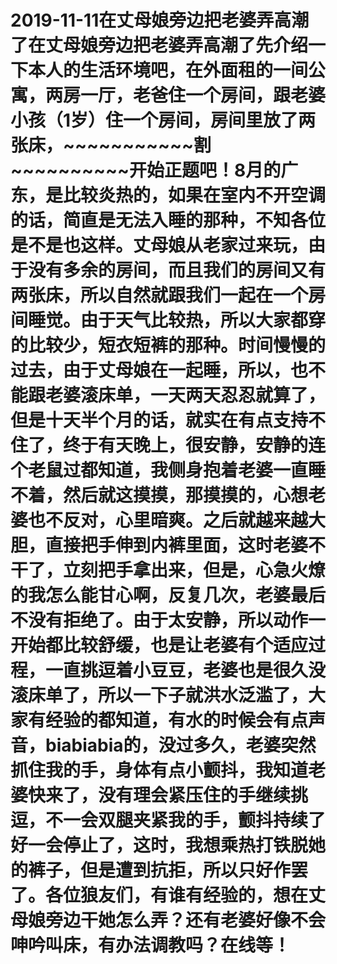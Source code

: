 # 2019-11-11在丈母娘旁边把老婆弄高潮了在丈母娘旁边把老婆弄高潮了先介绍一下本人的生活环境吧，在外面租的一间公寓，两房一厅，老爸住一个房间，跟老婆小孩（1岁）住一个房间，房间里放了两张床，~~~~~~~~~~~割~~~~~~~~~~开始正题吧！8月的广东，是比较炎热的，如果在室内不开空调的话，简直是无法入睡的那种，不知各位是不是也这样。丈母娘从老家过来玩，由于没有多余的房间，而且我们的房间又有两张床，所以自然就跟我们一起在一个房间睡觉。由于天气比较热，所以大家都穿的比较少，短衣短裤的那种。时间慢慢的过去，由于丈母娘在一起睡，所以，也不能跟老婆滚床单，一天两天忍忍就算了，但是十天半个月的话，就实在有点支持不住了，终于有天晚上，很安静，安静的连个老鼠过都知道，我侧身抱着老婆一直睡不着，然后就这摸摸，那摸摸的，心想老婆也不反对，心里暗爽。之后就越来越大胆，直接把手伸到内裤里面，这时老婆不干了，立刻把手拿出来，但是，心急火燎的我怎么能甘心啊，反复几次，老婆最后不没有拒绝了。由于太安静，所以动作一开始都比较舒缓，也是让老婆有个适应过程，一直挑逗着小豆豆，老婆也是很久没滚床单了，所以一下子就洪水泛滥了，大家有经验的都知道，有水的时候会有点声音，biabiabia的，没过多久，老婆突然抓住我的手，身体有点小颤抖，我知道老婆快来了，没有理会紧压住的手继续挑逗，不一会双腿夹紧我的手，颤抖持续了好一会停止了，这时，我想乘热打铁脱她的裤子，但是遭到抗拒，所以只好作罢了。各位狼友们，有谁有经验的，想在丈母娘旁边干她怎么弄？还有老婆好像不会呻吟叫床，有办法调教吗？在线等！